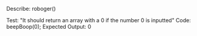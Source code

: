 Describe: roboger()

Test: "It should return an array with a 0 if the number 0 is inputted"
Code: beepBoop(0);
Expected Output: 0